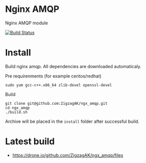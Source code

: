 # Nginx AMQP

Nginx AMQP module

[![Build Status](https://drone.io/github.com/ZigzagAK/ngx_amqp//status.png)](https://drone.io/github.com/ZigzagAK/ngx_amqp/latest)

# Install

Build nginx amqp.
All dependencies are downloaded automaticaly.

Pre requirenments (for example centos/redhat)

```
sudo yum gcc-c++.x86_64 zlib-devel openssl-devel
```

Build

```
git clone git@github.com:ZigzagAK/ngx_amqp.git
cd ngx_amqp
./build.sh
```

Archive will be placed in the `install` folder after successful build.

# Latest build
  * https://drone.io/github.com/ZigzagAK/ngx_amqp/files

